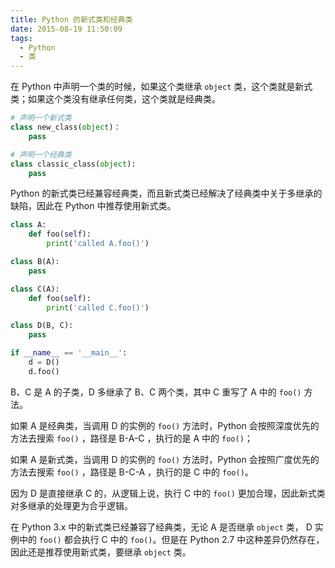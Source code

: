 ```yaml
---
title: Python 的新式类和经典类
date: 2015-08-19 11:50:09
tags:
  - Python
  - 类
---
```


在 Python 中声明一个类的时候，如果这个类继承 `object` 类，这个类就是新式类；如果这个类没有继承任何类，这个类就是经典类。

```python
# 声明一个新式类
class new_class(object)：
    pass

# 声明一个经典类
class classic_class(object):
    pass
```

Python 的新式类已经兼容经典类，而且新式类已经解决了经典类中关于多继承的缺陷，因此在 Python 中推荐使用新式类。

```python
class A:
    def foo(self):
        print('called A.foo()')

class B(A):
    pass

class C(A):
    def foo(self):
        print('called C.foo()')

class D(B, C):
    pass

if __name__ == '__main__':
    d = D()
    d.foo()
```

B、C 是 A 的子类，D 多继承了 B、C 两个类，其中 C 重写了 A 中的 `foo()` 方法。

如果 A 是经典类，当调用 D 的实例的 `foo()` 方法时，Python 会按照深度优先的方法去搜索 `foo()` ，路径是 B-A-C ，执行的是 A 中的 `foo()`；

如果 A 是新式类，当调用 D 的实例的 `foo()` 方法时，Python 会按照广度优先的方法去搜索 `foo()` ，路径是 B-C-A ，执行的是 C 中的 `foo()`。

因为 D 是直接继承 C 的，从逻辑上说，执行 C 中的 `foo()` 更加合理，因此新式类对多继承的处理更为合乎逻辑。

在 Python 3.x 中的新式类已经兼容了经典类，无论 A 是否继承 `object` 类， D 实例中的 `foo()` 都会执行 C 中的 `foo()`。但是在 Python 2.7 中这种差异仍然存在，因此还是推荐使用新式类，要继承 `object` 类。
